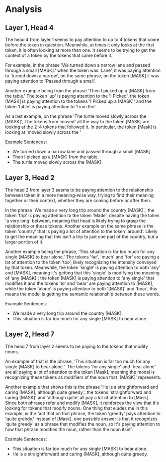 # Analysis

## Layer 1, Head 4

The head 4 from layer 1 seems to pay attention to up to 4 tokens that come before the token in question. Meanwhile, at times it only looks at the first token, it is often looking at more than one. It seems to be trying to get the context of a token by the tokens that came before it. 

For example, in the phrase 'We turned down a narrow lane and passed through a small [MASK].' when the token was 'Lane', it was paying attention to 'turned down a narrow', on the same phrase, on the token [MASK] it was paying attention to 'Passed through a small'.

Another example being from the phrase 'Then I picked up a [MASK] from the table.' The token 'up' is paying attention to the 'I Picked', the token [MASK] is paying attention to the tokens 'I Picked up a [MASK]' and the token 'table' is paying attention to 'from the'.

As a last example, on the phrase 'The turtle moved slowly across the [MASK]', The tokens from 'moved' all the way to the token [MASK] are looking at the 2–4 tokens that followed it. In particular, the token [Mask] is looking at 'moved slowly across the '

Example Sentences:
- We turned down a narrow lane and passed through a small [MASK].
- Then I picked up a [MASK] from the table.
- The turtle moved slowly across the [MASK].

## Layer 3, Head 2

The head 2 from layer 3 seems to be paying attention to the relationship between token in a more meaning-wise way, trying to find their meaning together or their context, whether they are coming before or after then.

In the phrase 'We made a very long trip around the country [MASK].', the token 'trip' is paying attention to the token 'Made', despite having the token 'a very long' between, meaning that head is likely trying to grasp the relationship or these tokens. Another example on the same phrase is the token 'country' that is paying a lot of attention to the token 'around'. Likely to get the meaning that this isn't a trip to just one part of the country, but a larger portion of it.

Another example being the phrase, 'This situation is far too much for any single [MASK] to bear alone.' The tokens 'far', 'much' and 'for' are paying a lot of attention to the token 'too', likely recognizing the intensity conveyed by that token. Meanwhile, the token 'single' is paying attention to both 'any' and [MASK], meaning it's getting that this 'single' is modifying the meaning of 'any [MASK]'; the token [MASK] is paying attention to 'any single' that modifies it and the tokens 'to' and 'bear' are paying attention to [MASK], while the token 'alone' is paying attention to both '[MASK]' and 'bear', this means the model is getting the semantic relationship between these words.

Example Sentences:
- We made a very long trip around the country [MASK].
- This situation is far too much for any single [MASK] to bear alone.

## Layer 2, Head 7

The head 7 from layer 2 seems to be paying to the tokens that modify nouns.

An example of that is the phrase, 'This situation is far too much for any single [MASK] to bear alone.'. The tokens 'for any single' and 'bear alone' are all paying a lot of attention to the token [Mask], meaning the model is recognizing these tokens as modifiers of the noun that '[MASK]' represents.

Another example that shows this is the phrase 'He is a straightforward and caring [MASK], although quite greedy.', the tokens 'straightforward and caring [MASK]' and 'although quite' all pay a lot of attention to [Mask]. Since both phrases refer and modify [MASK], it reinforces the view that it's looking for tokens that modify nouns. One thing that eludes me in this example, is the fact that on that phrase, the token 'greedy' pays attention to 'quite greedy.' instead of [Mask], one possible answer is that it recognizes 'quite greedy' as a phrase that modifies the noun, so it's paying attention to how that phrase modifies the noun, rather than the noun itself.

Example Sentences:
- This situation is far too much for any single [MASK] to bear alone.
- He is a straightforward and caring [MASK], although quite greedy.